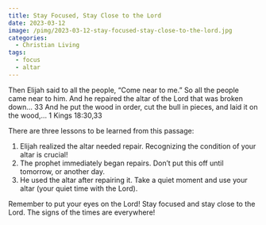 ```yaml
---
title: Stay Focused, Stay Close to the Lord
date: 2023-03-12
image: /pimg/2023-03-12-stay-focused-stay-close-to-the-lord.jpg
categories:
  - Christian Living
tags:
  - focus
  - altar
---
```


<p data-block-key="fpa3u">Then Elijah said to all the people, “Come near to me.” So all the people came near to him. And he repaired the altar of the Lord that was broken down… 33 And he put the wood in order, cut the bull in pieces, and laid it on the wood,…    1 Kings 18:30,33</p><p data-block-key="15ouh">There are three lessons to be learned from this passage:</p><ol><li data-block-key="6qil3">Elijah realized the altar needed repair. Recognizing the condition of your altar is crucial!</li><li data-block-key="ggk4">The prophet immediately began repairs. Don’t put this off until tomorrow, or another day.</li><li data-block-key="417cq">He used the altar after repairing it. Take a quiet moment and use your altar (your quiet time with the Lord).   </li></ol><p data-block-key="92l89">Remember to put your eyes on the Lord! Stay focused and stay close to the Lord. The signs of the times are everywhere! </p><p data-block-key="f9dk8"></p>


